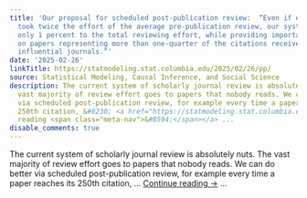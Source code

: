 ```yaml
---
title: 'Our proposal for scheduled post-publication review:  “Even if each review
  took twice the effort of the average pre-publication review, our system would add
  only 1 percent to the total reviewing effort, while providing important perspectives
  on papers representing more than one-quarter of the citations received by these
  influential journals.”'
date: '2025-02-26'
linkTitle: https://statmodeling.stat.columbia.edu/2025/02/26/pp/
source: Statistical Modeling, Causal Inference, and Social Science
description: The current system of scholarly journal review is absolutely nuts. The
  vast majority of review effort goes to papers that nobody reads. We can do better
  via scheduled post-publication review, for example every time a paper reaches its
  250th citation, &#8230; <a href="https://statmodeling.stat.columbia.edu/2025/02/26/pp/">Continue
  reading <span class="meta-nav">&#8594;</span></a> ...
disable_comments: true
---
```

The current system of scholarly journal review is absolutely nuts. The vast majority of review effort goes to papers that nobody reads. We can do better via scheduled post-publication review, for example every time a paper reaches its 250th citation, &#8230; <a href="https://statmodeling.stat.columbia.edu/2025/02/26/pp/">Continue reading <span class="meta-nav">&#8594;</span></a> ...